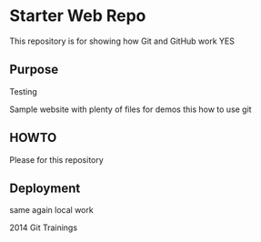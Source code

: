 # Starter Web Repo

This repository is for showing how Git and GitHub work
YES

## Purpose
Testing

Sample website with plenty of files for demos
this how to use git
## HOWTO
Please for this repository
## Deployment
same again
local work

2014 Git Trainings